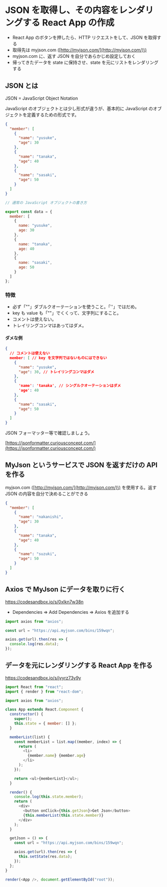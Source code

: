 # JSON を取得し、その内容をレンダリングする React App の作成

* React App のボタンを押したら、HTTP リクエストをして、JSON を取得する
* 取得先は myjson.com \([http://myjson.com/](http://myjson.com/)\)
* myjson.com に、返す JSON を自分であらかじめ設定しておく
* 帰ってきたデータを state に保持させ、state を元にリストをレンダリングする

## JSON とは

JSON = JavaScript Object Notation

JavaScript のオブジェクトとは少し形式が違うが、基本的に JavaScript のオブジェクトを定義するための形式です。

```json
{
  "member": [
    {
      "name": "yusuke",
      "age": 30
    },
    {
      "name": "tanaka",
      "age": 40
    },
    {
      "name": "sasaki",
      "age": 50
    }
  ]
}
```

```js
// 通常の JavaScript オブジェクトの書き方

export const data = {
  member: [
    {
      name: "yusuke",
      age: 30
    },
    {
      name: "tanaka",
      age: 40
    },
    {
      name: "sasaki",
      age: 50
    }
  ]
};
```

### 特徴

* 必ず「""」ダブルクオーテーションを使うこと。「''」ではだめ。
* key も value も「""」でくくって、文字列にすること。
* コメントは使えない。
* トレイリングコンマはあってはダメ。 

#### ダメな例

```json
{
  // コメントは使えない
  member: [ // key を文字列ではないものにはできない
    {
      "name": "yusuke",
      "age": 30, // トレイリングコンマはダメ
    },
    {
      'name': 'tanaka', // シングルクオーテーションはダメ
      'age': 40
    },
    {
      "name": "sasaki",
      "age": 50
    }
  ]
}
```

JSON フォーマッター等で確認しましょう。

[https://jsonformatter.curiousconcept.com/](https://jsonformatter.curiousconcept.com/)

## MyJson というサービスで JSON を返すだけの API を作る

myjson.com \([http://myjson.com/](http://myjson.com/)\) を使用する。返す JSON の内容を自分で決めることができる

```json
{
  "member": [
    {
      "name": "nakanishi",
      "age": 30
    },
    {
      "name": "tanaka",
      "age": 40
    },
    {
      "name": "suzuki",
      "age": 50
    }
  ]
}
```

## Axios で MyJson にデータを取りに行く

https://codesandbox.io/s/0xlkn7w38n

* Dependencies => Add Dependencies => Axios を追加する

```js
import axios from "axios";

const url = "https://api.myjson.com/bins/159wqn";

axios.get(url).then(res => {
  console.log(res.data);
});
```


## データを元にレンダリングする React App を作る

https://codesandbox.io/s/jvyrz73y9y

```js
import React from "react";
import { render } from "react-dom";

import axios from "axios";

class App extends React.Component {
  constructor() {
    super();
    this.state = { member: [] };
  }

  memberList(list) {
    const memberList = list.map((member, index) => {
      return (
        <li>
          {member.name} {member.age}
        </li>
      );
    });

    return <ul>{memberList}</ul>;
  }

  render() {
    console.log(this.state.member);
    return (
      <div>
        <button onClick={this.getJson}>Get Json</button>
        {this.memberList(this.state.member)}
      </div>
    );
  }

  getJson = () => {
    const url = "https://api.myjson.com/bins/159wqn";

    axios.get(url).then(res => {
      this.setState(res.data);
    });
  };
}

render(<App />, document.getElementById("root"));

```



